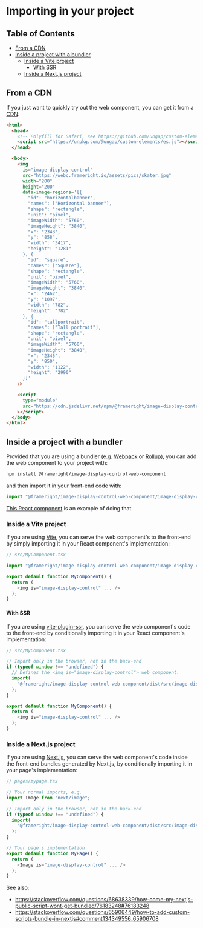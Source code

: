 # Importing in your project

## Table of Contents

<!-- toc -->

- [From a CDN](#from-a-cdn)
- [Inside a project with a bundler](#inside-a-project-with-a-bundler)
  * [Inside a Vite project](#inside-a-vite-project)
    + [With SSR](#with-ssr)
  * [Inside a Next.js project](#inside-a-nextjs-project)

<!-- tocstop -->

## From a CDN

If you just want to quickly try out the web component, you can get it from a
[CDN](https://cdn.jsdelivr.net/npm/@frameright/image-display-control-web-component/):

```html
<html>
  <head>
    <!-- Polyfill for Safari, see https://github.com/ungap/custom-elements -->
    <script src="https://unpkg.com/@ungap/custom-elements/es.js"></script>
  </head>

  <body>
    <img
      is="image-display-control"
      src="https://webc.frameright.io/assets/pics/skater.jpg"
      width="200"
      height="200"
      data-image-regions='[{
        "id": "horizontalbanner",
        "names": ["Horizontal banner"],
        "shape": "rectangle",
        "unit": "pixel",
        "imageWidth": "5760",
        "imageHeight": "3840",
        "x": "2343",
        "y": "858",
        "width": "3417",
        "height": "1281"
      }, {
        "id": "square",
        "names": ["Square"],
        "shape": "rectangle",
        "unit": "pixel",
        "imageWidth": "5760",
        "imageHeight": "3840",
        "x": "2462",
        "y": "1097",
        "width": "782",
        "height": "782"
      }, {
        "id": "tallportrait",
        "names": ["Tall portrait"],
        "shape": "rectangle",
        "unit": "pixel",
        "imageWidth": "5760",
        "imageHeight": "3840",
        "x": "2345",
        "y": "850",
        "width": "1122",
        "height": "2990"
      }]'
    />

    <script
      type="module"
      src="https://cdn.jsdelivr.net/npm/@frameright/image-display-control-web-component@1.1.3/dist/image-display-control.min.js"
    ></script>
  </body>
</html>
```

## Inside a project with a bundler

Provided that you are using a bundler (e.g. [Webpack](https://webpack.js.org/)
or [Rollup](https://rollupjs.org/)), you can add the web component to your
project with:

```bash
npm install @frameright/image-display-control-web-component
```

and then import it in your front-end code with:

```js
import "@frameright/image-display-control-web-component/image-display-control.js";
```

[This React component](https://github.com/Frameright/react-image-display-control/blob/main/src/index.tsx)
is an example of doing that.

### Inside a Vite project

If you are using [Vite](https://vitejs.dev/), you can serve the web component's
to the front-end by simply importing it in your React component's
implementation:

```js
// src/MyComponent.tsx

import "@frameright/image-display-control-web-component/image-display-control.js";

export default function MyComponent() {
  return (
    <img is="image-display-control" ... />
  );
}
```

#### With SSR

If you are using [vite-plugin-ssr](https://vite-plugin-ssr.com/), you can serve
the web component's code to the front-end by conditionally importing it in your
React component's implementation:

```js
// src/MyComponent.tsx

// Import only in the browser, not in the back-end
if (typeof window !== "undefined") {
  // Defines the <img is="image-display-control"> web component.
  import(
    "@frameright/image-display-control-web-component/dist/src/image-display-control.js"
  );
}

export default function MyComponent() {
  return (
    <img is="image-display-control" ... />
  );
}
```

### Inside a Next.js project

If you are using [Next.js](https://nextjs.org/), you can serve the web
component's code inside the front-end bundles generated by Next.js, by
conditionally importing it in your page's implementation:

```js
// pages/mypage.tsx

// Your normal imports, e.g.
import Image from "next/image";

// Import only in the browser, not in the back-end
if (typeof window !== "undefined") {
  import(
    "@frameright/image-display-control-web-component/dist/src/image-display-control.js"
  );
}

// Your page's implementation
export default function MyPage() {
  return (
    <Image is="image-display-control" ... />
  );
}
```

See also:
* https://stackoverflow.com/questions/68638339/how-come-my-nextjs-public-script-wont-get-bundled/76183248#76183248
* https://stackoverflow.com/questions/65906449/how-to-add-custom-scripts-bundle-in-nextjs#comment134349556_65906708
